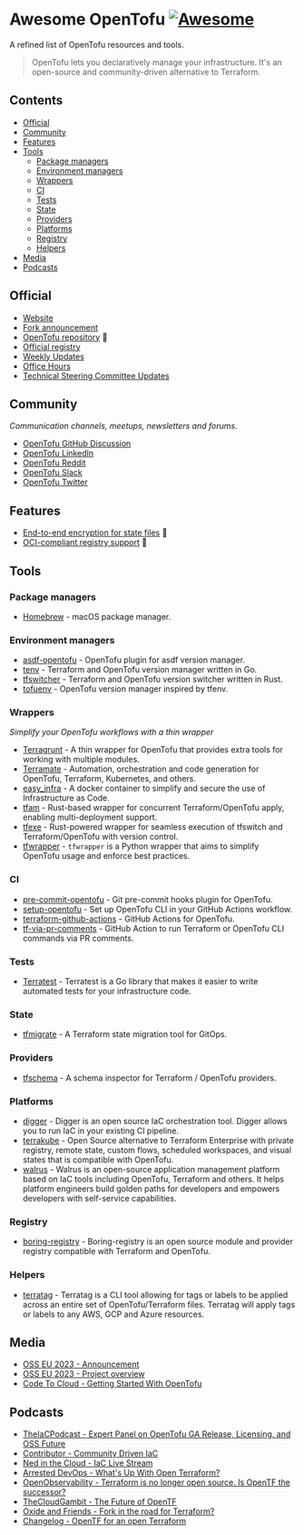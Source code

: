 # Awesome OpenTofu [![Awesome](https://awesome.re/badge.svg)](https://awesome.re) <!-- omit in toc -->

A refined list of OpenTofu resources and tools.

> OpenTofu lets you declaratively manage your infrastructure. It's an open-source and community-driven alternative to Terraform.

## Contents <!-- omit in toc -->

- [Official](#official)
- [Community](#community)
- [Features](#features)
- [Tools](#tools)
  - [Package managers](#package-managers)
  - [Environment managers](#environment-managers)
  - [Wrappers](#wrappers)
  - [CI](#ci)
  - [Tests](#tests)
  - [State](#state)
  - [Providers](#providers)
  - [Platforms](#platforms)
  - [Registry](#registry)
  - [Helpers](#helpers)
- [Media](#media)
- [Podcasts](#podcasts)

## Official

- [Website](https://opentofu.org/)
- [Fork announcement](https://opentofu.org/announcement)
- [OpenTofu repository](https://github.com/opentofu/opentofu) 🎉
- [Official registry](https://github.com/opentofu/registry)
- [Weekly Updates](https://github.com/opentofu/opentofu/blob/main/WEEKLY_UPDATES.md#weekly-updates)
- [Office Hours](https://www.youtube.com/watch?v=aEoMzUza6Ok&list=PLnVotLM2QsyhCc1_8PA7fbVF-ixt4_XAY)
- [Technical Steering Committee Updates](https://github.com/opentofu/opentofu/blob/main/TSC_SUMMARY.md#technical-steering-committee-tsc-summary)

## Community

*Communication channels, meetups, newsletters and forums.*

- [OpenTofu GitHub Discussion](https://github.com/orgs/opentofu/discussions)
- [OpenTofu LinkedIn](https://www.linkedin.com/company/opentofuorg/)
- [OpenTofu Reddit](https://www.reddit.com/r/opentf/)
- [OpenTofu Slack](https://opentofu.org/slack)
- [OpenTofu Twitter](https://twitter.com/opentofuorg)

## Features

- [End-to-end encryption for state files](https://twitter.com/OpenTofuOrg/status/1696597790661677207) 🚧
- [OCI-compliant registry support](https://twitter.com/OpenTofuOrg/status/1696913055576387599) 🚧

## Tools

### Package managers

- [Homebrew](https://formulae.brew.sh/formula/opentofu#default) - macOS package manager.

### Environment managers

- [asdf-opentofu](https://github.com/virtualroot/asdf-opentofu) - OpenTofu plugin for asdf version manager.
- [tenv](https://github.com/tofuutils/tenv) - Terraform and OpenTofu version manager written in Go.
- [tfswitcher](https://github.com/ASleepyCat/tfswitcher) - Terraform and OpenTofu version switcher written in Rust.
- [tofuenv](https://github.com/tofuutils/tofuenv) - OpenTofu version manager inspired by tfenv.

### Wrappers

*Simplify your OpenTofu workflows with a thin wrapper*

- [Terragrunt](https://terragrunt.gruntwork.io/) - A thin wrapper for OpenTofu that provides extra tools for working with multiple modules.
- [Terramate](https://github.com/terramate-io/terramate) - Automation, orchestration and code generation for OpenTofu, Terraform, Kubernetes, and others.
- [easy_infra](https://github.com/SeisoLLC/easy_infra) - A docker container to simplify and secure the use of Infrastructure as Code.
- [tfam](https://github.com/Ant0wan/tfam) - Rust-based wrapper for concurrent Terraform/OpenTofu apply, enabling multi-deployment support.
- [tfexe](https://github.com/Ant0wan/tfexe) - Rust-powered wrapper for seamless execution of tfswitch and Terraform/OpenTofu with version control.
- [tfwrapper](https://github.com/claranet/tfwrapper) - `tfwrapper` is a Python wrapper that aims to simplify OpenTofu usage and enforce best practices.

### CI

- [pre-commit-opentofu](https://github.com/tofuutils/pre-commit-opentofu) - Git pre-commit hooks plugin for OpenTofu.
- [setup-opentofu](https://github.com/opentofu/setup-opentofu) - Set up OpenTofu CLI in your GitHub Actions workflow.
- [terraform-github-actions](https://github.com/dflook/terraform-github-actions) - GitHub Actions for OpenTofu.
- [tf-via-pr-comments](https://github.com/devsectop/tf-via-pr-comments) - GitHub Action to run Terraform or OpenTofu CLI commands via PR comments.

### Tests

- [Terratest](https://terratest.gruntwork.io/) - Terratest is a Go library that makes it easier to write automated tests for your infrastructure code.

### State

- [tfmigrate](https://github.com/minamijoyo/tfmigrate) - A Terraform state migration tool for GitOps.

### Providers

- [tfschema](https://github.com/minamijoyo/tfschema) - A schema inspector for Terraform / OpenTofu providers.

### Platforms

- [digger](https://github.com/diggerhq/digger) - Digger is an open source IaC orchestration tool. Digger allows you to run IaC in your existing CI pipeline.
- [terrakube](https://terrakube.org/) - Open Source alternative to Terraform Enterprise with private registry, remote state, custom flows, scheduled workspaces, and visual states that is compatible with OpenTofu.
- [walrus](https://github.com/seal-io/walrus) - Walrus is an open-source application management platform based on IaC tools including OpenTofu, Terraform and others. It helps platform engineers build golden paths for developers and empowers developers with self-service capabilities.

### Registry

- [boring-registry](https://github.com/boring-registry/boring-registry) - Boring-registry is an open source module and provider registry compatible with Terraform and OpenTofu.

### Helpers

- [terratag](https://github.com/env0/terratag) - Terratag is a CLI tool allowing for tags or labels to be applied across an entire set of OpenTofu/Terraform files. Terratag will apply tags or labels to any AWS, GCP and Azure resources.

## Media

- [OSS EU 2023 - Announcement](https://www.youtube.com/watch?v=Ha77rpusEDM&t=1190s)
- [OSS EU 2023 - Project overview](https://www.youtube.com/watch?v=-8sOE9-icmY&t=15116s)
- [Code To Cloud - Getting Started With OpenTofu](https://www.youtube.com/watch?v=HeUz6TMg82U)

## Podcasts

<!-- DESC, from most recent to oldest. -->
- [TheIaCPodcast - Expert Panel on OpenTofu GA Release, Licensing, and OSS Future](https://www.theiacpodcast.com/episode/expert-panel-on-opentofu-ga-release-licensing-and-oss-future)
- [Contributor - Community Driven IaC](https://www.contributor.fyi/opentofu)
- [Ned in the Cloud - IaC Live Stream](https://www.youtube.com/watch?v=p0vDydkUWB4)
- [Arrested DevOps - What's Up With Open Terraform?](https://www.arresteddevops.com/open-tofu/)
- [OpenObservability - Terraform is no longer open source. Is OpenTF the successor?](https://www.youtube.com/watch?v=5QdUs9VKq5g)
- [TheCloudGambit - The Future of OpenTF](https://www.thecloudgambit.com/2236725/13576531-the-future-of-opentf-with-ohad-maislish)
- [Oxide and Friends - Fork in the road for Terraform?](https://www.youtube.com/watch?v=QaU94LY891M)
- [Changelog -  OpenTF for an open Terraform](https://changelog.com/podcast/556)
